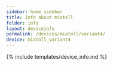 ```yaml
---
sidebar: home_sidebar
title: Info about miatoll
folder: info
layout: deviceinfo
permalink: /devices/miatoll/variant4/
device: miatoll_variant4
---
```

{% include templates/device_info.md %}
